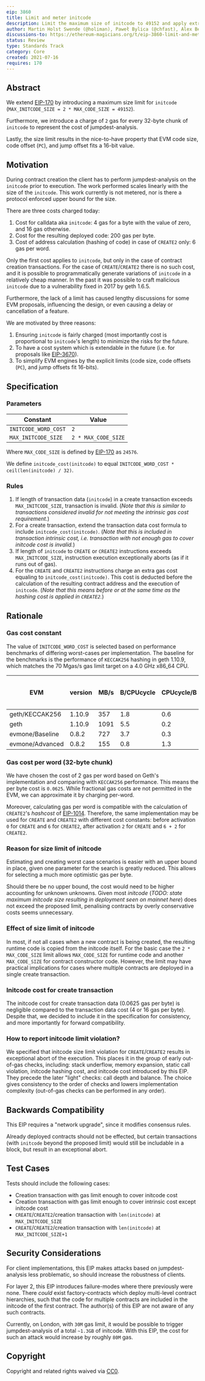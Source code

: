 ```yaml
---
eip: 3860
title: Limit and meter initcode
description: Limit the maximum size of initcode to 49152 and apply extra gas cost of 2 for every 32-byte chunk of initcode
author: Martin Holst Swende (@holiman), Paweł Bylica (@chfast), Alex Beregszaszi (@axic), Andrei Maiboroda (@gumb0)
discussions-to: https://ethereum-magicians.org/t/eip-3860-limit-and-meter-initcode/7018
status: Review
type: Standards Track
category: Core
created: 2021-07-16
requires: 170
---
```


## Abstract

We extend [EIP-170](./eip-170.md) by introducing a maximum size limit for `initcode` (`MAX_INITCODE_SIZE = 2 * MAX_CODE_SIZE = 49152`).

Furthermore, we introduce a charge of `2` gas for every 32-byte chunk of `initcode` to represent the cost of jumpdest-analysis.

Lastly, the size limit results in the nice-to-have property that EVM code size, code offset (`PC`), and jump offset fits a 16-bit value.

## Motivation

During contract creation the client has to perform jumpdest-analysis on the `initcode` prior to execution. The work performed scales linearly with the size of the `initcode`. This work currently is not metered, nor is there a protocol enforced upper bound for the size.

There are three costs charged today:

1. Cost for calldata aka `initcode`: 4 gas for a byte with the value of zero, and 16 gas otherwise.
2. Cost for the resulting deployed code: 200 gas per byte.
3. Cost of address calculation (hashing of code) in case of `CREATE2` only: 6 gas per word.

Only the first cost applies to `initcode`, but only in the case of contract creation transactions. For the case of `CREATE`/`CREATE2` there is no such cost, and it is possible to programmatically generate variations of `initcode` in a relatively cheap manner. In the past it was possible to craft malicious `initcode` due to a vulnerability fixed in 2017 by geth 1.6.5.

Furthermore, the lack of a limit has caused lengthy discussions for some EVM proposals, influencing the design, or even causing a delay or cancellation of a feature.

We are motivated by three reasons:

1. Ensuring `initcode` is fairly charged (most importantly cost is proportional to `initcode`'s length) to minimize the risks for the future.
2. To have a cost system which is extendable in the future (i.e. for proposals like [EIP-3670](./eip-3670.md)).
3. To simplify EVM engines by the explicit limits (code size, code offsets (`PC`), and jump offsets fit 16-bits).

## Specification

### Parameters

| Constant             | Value               |
| -------------------- | ------------------- |
| `INITCODE_WORD_COST` | `2`                 |
| `MAX_INITCODE_SIZE`  | `2 * MAX_CODE_SIZE` |

Where `MAX_CODE_SIZE` is defined by [EIP-170](./eip-170.md) as `24576`.

We define `initcode_cost(initcode)` to equal `INITCODE_WORD_COST * ceil(len(initcode) / 32)`.

### Rules

1. If length of transaction data (`initcode`) in a create transaction exceeds `MAX_INITCODE_SIZE`, transaction is invalid. (*Note that this is similar to transactions considered invalid for not meeting the intrinsic gas cost requirement.*)
2. For a create transaction, extend the transaction data cost formula to include `initcode_cost(initcode)`. (*Note that this is included in transaction intrinsic cost, i.e. transaction with not enough gas to cover initcode cost is invalid.*)
3. If length of `initcode` to `CREATE` or `CREATE2` instructions exceeds `MAX_INITCODE_SIZE`, instruction execution exceptionally aborts (as if it runs out of gas).
4. For the `CREATE` and `CREATE2` instructions charge an extra gas cost equaling to `initcode_cost(initcode)`. This cost is deducted before the calculation of the resulting contract address and the execution of `initcode`. (*Note that this means before or at the same time as the hashing cost is applied in `CREATE2`.*)

## Rationale

### Gas cost constant

The value of `INITCODE_WORD_COST` is selected based on performance benchmarks of differing worst-cases per implementation. The baseline for the benchmarks is the performance of `KECCAK256` hashing in geth 1.10.9, which matches the 70 Mgas/s gas limit target on a 4.0 GHz x86_64 CPU.

| EVM             | version | MB/s | B/CPUcycle | CPUcycle/B | cost of 1 B | cost of 32 B |
| --------------- | ------- | ---- | ---- | ---- | ---- | ---- |
| geth/KECCAK256  | 1.10.9  |  357 |  1.8 |  0.6 |  0.2 |  6.0 |
| geth            | 1.10.9  | 1091 |  5.5 |  0.2 |  0.1 |  2.0 |
| evmone/Baseline | 0.8.2   |  727 |  3.7 |  0.3 |  0.1 |  2.9 |
| evmone/Advanced | 0.8.2   |  155 |  0.8 |  1.3 |  0.4 | 13.8 |

### Gas cost per word (32-byte chunk)

We have chosen the cost of 2 gas per word based on Geth's implementation and comparing with `KECCAK256` performance. This means the per byte cost is `0.0625`. While fractional gas costs are not permitted in the EVM, we can approximate it by charging per-word.

Moreover, calculating gas per word is compatible with the calculation of `CREATE2`'s *hashcost* of [EIP-1014](./eip-1014.md). Therefore, the same implementation may be used for `CREATE` and `CREATE2` with different cost constants: before activation `0` for `CREATE` and `6` for `CREATE2`, after activation `2` for `CREATE` and `6 + 2` for `CREATE2`.

### Reason for size limit of initcode

Estimating and creating worst case scenarios is easier with an upper bound in place, given one parameter for the search is greatly reduced. This allows for selecting a much more optimistic gas per byte.

Should there be no upper bound, the cost would need to be higher accounting for unknown unknowns. Given most *initcode* (*TODO: state maximum initcode size resulting in deployment seen on mainnet here*) does not exceed the proposed limit, penalising contracts by overly conservative costs seems unnecessary.

### Effect of size limit of initcode

In most, if not all cases when a new contract is being created, the resulting runtime code is copied from the initcode itself. For the basic case the `2 * MAX_CODE_SIZE` limit allows `MAX_CODE_SIZE` for runtime code and another `MAX_CODE_SIZE` for contract constructor code. However, the limit may have practical implications for cases where multiple contracts are deployed in a single create transaction.

### Initcode cost for create transaction

The initcode cost for create transaction data (0.0625 gas per byte) is negligible compared to the transaction data cost (4 or 16 gas per byte). Despite that, we decided to include it in the specification for consistency, and more importantly for forward compatibility.

### How to report initcode limit violation?

We specified that initcode size limit violation for `CREATE`/`CREATE2` results in exceptional abort of the execution. This places it in the group of early out-of-gas checks, including: stack underflow, memory expansion, static call violation, initcode hashing cost, and initcode cost introduced by this EIP. They precede the later "light" checks: call depth and balance. The choice gives consistency to the order of checks and lowers implementation complexity (out-of-gas checks can be performed in any order).

## Backwards Compatibility

This EIP requires a "network upgrade", since it modifies consensus rules.

Already deployed contracts should not be effected, but certain transactions (with `initcode` beyond the proposed limit) would still be includable in a block, but result in an exceptional abort.

## Test Cases

Tests should include the following cases:

- Creation transaction with gas limit enough to cover initcode cost
- Creation transaction with gas limit enough to cover intrinsic cost except initcode cost
- `CREATE`/`CREATE2`/creation transaction with `len(initcode)` at `MAX_INITCODE_SIZE`
- `CREATE`/`CREATE2`/creation transaction with `len(initcode)` at `MAX_INITCODE_SIZE+1`

## Security Considerations

For client implementations, this EIP makes attacks based on jumpdest-analysis less problematic, so should increase the robustness of clients.

For layer 2, this EIP introduces failure-modes where there previously were none. There *could* exist factory-contracts which deploy multi-level contract hierarchies, such that the code for multiple contracts are included in the initcode of the first contract. The author(s) of this EIP are not aware of any such contracts.

Currently, on London, with `30M` gas limit, it would be possible to trigger jumpdest-analysis of a total `~1.3GB` of initcode. With this EIP, the cost for such an attack would increase by roughly `80M` gas.

## Copyright

Copyright and related rights waived via [CC0](../LICENSE.md).
